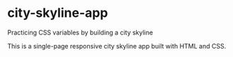 # city-skyline-app

Practicing CSS variables by building a city skyline

This is a single-page responsive city skyline app built with HTML and CSS.
